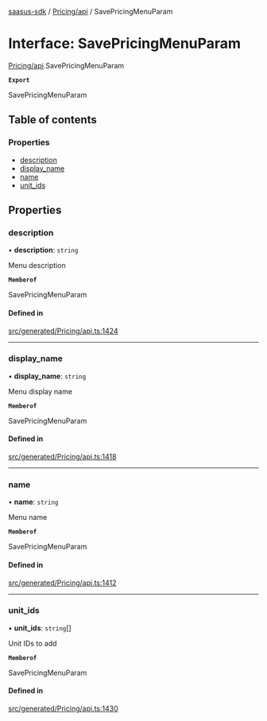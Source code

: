 [saasus-sdk](../README.md) / [Pricing/api](../modules/Pricing_api.md) / SavePricingMenuParam

# Interface: SavePricingMenuParam

[Pricing/api](../modules/Pricing_api.md).SavePricingMenuParam

**`Export`**

SavePricingMenuParam

## Table of contents

### Properties

- [description](Pricing_api.SavePricingMenuParam.md#description)
- [display\_name](Pricing_api.SavePricingMenuParam.md#display_name)
- [name](Pricing_api.SavePricingMenuParam.md#name)
- [unit\_ids](Pricing_api.SavePricingMenuParam.md#unit_ids)

## Properties

### description

• **description**: `string`

Menu description

**`Memberof`**

SavePricingMenuParam

#### Defined in

[src/generated/Pricing/api.ts:1424](https://github.com/saasus-platform/saasus-sdk-javascript/blob/c67ac22/src/generated/Pricing/api.ts#L1424)

___

### display\_name

• **display\_name**: `string`

Menu display name

**`Memberof`**

SavePricingMenuParam

#### Defined in

[src/generated/Pricing/api.ts:1418](https://github.com/saasus-platform/saasus-sdk-javascript/blob/c67ac22/src/generated/Pricing/api.ts#L1418)

___

### name

• **name**: `string`

Menu name

**`Memberof`**

SavePricingMenuParam

#### Defined in

[src/generated/Pricing/api.ts:1412](https://github.com/saasus-platform/saasus-sdk-javascript/blob/c67ac22/src/generated/Pricing/api.ts#L1412)

___

### unit\_ids

• **unit\_ids**: `string`[]

Unit IDs to add

**`Memberof`**

SavePricingMenuParam

#### Defined in

[src/generated/Pricing/api.ts:1430](https://github.com/saasus-platform/saasus-sdk-javascript/blob/c67ac22/src/generated/Pricing/api.ts#L1430)
